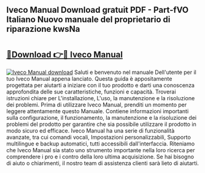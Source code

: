 ## Iveco Manual Download gratuit PDF - Part-fVO Italiano Nuovo manuale del proprietario di riparazione kwsNa

# <h2><a href="http://dfgde6.blite.top/?on=Iveco+Manual">🔗Download 👉🔴 Iveco Manual</a></h2>

[![Iveco Manual download](https://i.imgur.com/lujVjoI.png)](http://dfgde6.blite.top/?on=Iveco+Manual)
Saluti e benvenuto nel manuale Dell'utente per il tuo Iveco Manual appena lanciato. Questa guida è appositamente progettata per aiutarti a iniziare con il tuo prodotto e darti una conoscenza approfondita delle sue caratteristiche, funzioni e capacità. Troverai istruzioni chiare per L'installazione, L'uso, la manutenzione e la risoluzione dei problemi. Prima di utilizzare Iveco Manual, prenditi un momento per leggere attentamente questo Manuale. Contiene informazioni importanti sulla configurazione, il funzionamento, la manutenzione e la risoluzione dei problemi del prodotto per garantire che sia possibile utilizzare il prodotto in modo sicuro ed efficace. Iveco Manual ha una serie di funzionalità avanzate, tra cui comandi vocali, Impostazioni personalizzabili, Supporto multilingue e backup automatici, tutti accessibili dall'interfaccia. Riteniamo che Iveco Manual sia stato uno strumento importante nella loro ricerca per comprendere i pro e i contro della loro ultima acquisizione. Se hai bisogno di aiuto o chiarimenti, il nostro team di assistenza clienti sarà lieto di aiutarti.

